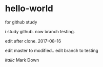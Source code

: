 # hello-world
for github study

i study github. now branch testing.

edit after clone. 2017-08-16

edit master to modified..
edit branch to testing

*italic* Mark Down

